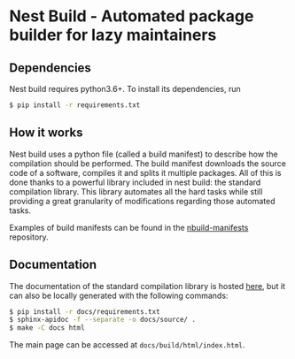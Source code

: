 # Nest Build - Automated package builder for lazy maintainers

## Dependencies

Nest build requires python3.6+. To install its dependencies, run

```bash
$ pip install -r requirements.txt
```

## How it works

Nest build uses a python file (called a build manifest) to describe how the compilation should be performed. The build manifest downloads the source code of a software, compiles it and splits it multiple packages.
All of this is done thanks to a powerful library included in nest build: the standard compilation library. This library automates all the hard tasks while still providing a great granularity of modifications regarding those automated tasks.

Examples of build manifests can be found in the [nbuild-manifests](https://github.com/raven-os/nbuild-manifests/) repository.

## Documentation

The documentation of the standard compilation library is hosted [here](https://docs.raven-os.org/nbuild/master/), but it can also be locally generated with the following commands:

```bash
$ pip install -r docs/requirements.txt
$ sphinx-apidoc -f --separate -o docs/source/ .
$ make -C docs html
```

The main page can be accessed at `docs/build/html/index.html`.

